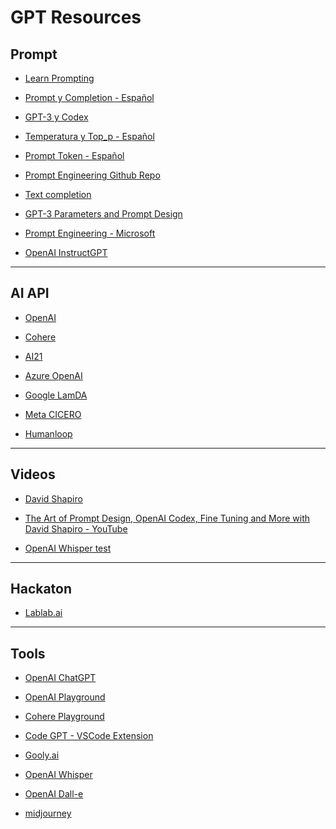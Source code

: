 # GPT Resources


## Prompt

- [Learn Prompting](https://learnprompting.org/)

- [Prompt y Completion - Español](https://medium.com/@dan.avila7/prompt-y-completion-en-openai-8608dad0b153)

- [GPT-3 y Codex](https://medium.com/@dan.avila7/modelos-de-gpt-3-y-codex-11a64948d87)

- [Temperatura y Top_p - Español](https://medium.com/@dan.avila7/c%C3%B3mo-manejar-los-par%C3%A1metros-temperature-y-top-p-en-openai-b45892b250be)

- [Prompt Token - Español](https://medium.com/@dan.avila7/concepto-de-tokens-en-openai-f5d4196076f6)

- [Prompt Engineering Github Repo](https://github.com/dair-ai/Prompt-Engineering-Guide)

- [Text completion](https://beta.openai.com/docs/guides/completion/introduction)

- [GPT-3 Parameters and Prompt Design](https://medium.com/towards-data-science/gpt-3-parameters-and-prompt-design-1a595dc5b405)

- [Prompt Engineering - Microsoft](https://microsoft.github.io/prompt-engineering/)

- [OpenAI InstructGPT](https://openai.com/blog/instruction-following/)

<hr>

## AI API

- [OpenAI](https://openai.com/)

- [Cohere](https://cohere.ai/)

- [AI21](https://www.ai21.com/)

- [Azure OpenAI](https://learn.microsoft.com/en-us/azure/cognitive-services/openai/)

- [Google LamDA](https://blog.google/technology/ai/join-us-in-the-ai-test-kitchen/)

- [Meta CICERO](https://ai.facebook.com/blog/cicero-ai-negotiates-persuades-and-cooperates-with-people/)

- [Humanloop](https://humanloop.com/)

<hr>

## Videos

- [David Shapiro](https://youtu.be/ePdmv4ucmb8)

- [The Art of Prompt Design, OpenAI Codex, Fine Tuning and More with David Shapiro - YouTube](https://youtu.be/VSeGgDNONaY)

- [OpenAI Whisper test](https://youtu.be/OCBZtgQGt1I)

<hr>

## Hackaton

- [Lablab.ai](https://lablab.ai/)

<hr>

## Tools

- [OpenAI ChatGPT](https://chat.openai.com/)

- [OpenAI Playground](https://beta.openai.com/playground)

- [Cohere Playground](https://os.cohere.ai/playground)

- [Code GPT -  VSCode Extension](https://marketplace.visualstudio.com/items?itemName=DanielSanMedium.dscodegpt)

- [Gooly.ai](https://gooly.ai/)

- [OpenAI Whisper](https://github.com/openai/whisper)

- [OpenAI Dall-e](https://openai.com/dall-e-2/)

- [midjourney](https://midjourney.com/home/?callbackUrl=%2Fapp%2F)


